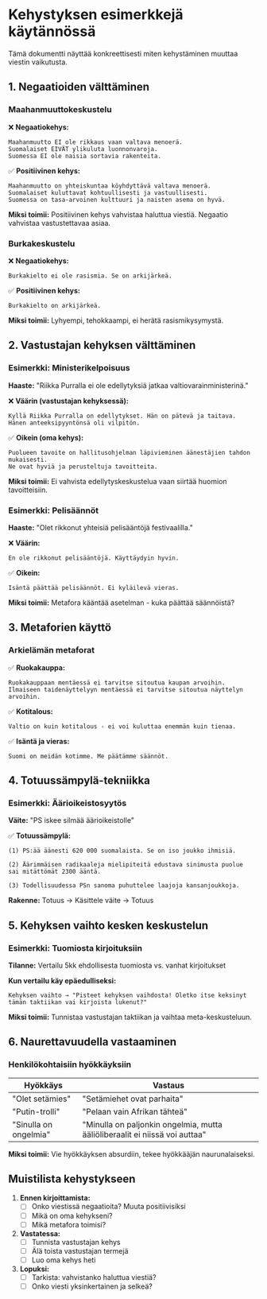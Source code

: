 # Kehystyksen esimerkkejä käytännössä

Tämä dokumentti näyttää konkreettisesti miten kehystäminen muuttaa viestin vaikutusta.

## 1. Negaatioiden välttäminen

### Maahanmuuttokeskustelu

❌ **Negaatiokehys:**
```
Maahanmuutto EI ole rikkaus vaan valtava menoerä.
Suomalaiset EIVÄT ylikuluta luonnonvaroja.
Suomessa EI ole naisia sortavia rakenteita.
```

✅ **Positiivinen kehys:**
```
Maahanmuutto on yhteiskuntaa köyhdyttävä valtava menoerä.
Suomalaiset kuluttavat kohtuullisesti ja vastuullisesti.
Suomessa on tasa-arvoinen kulttuuri ja naisten asema on hyvä.
```

**Miksi toimii:** Positiivinen kehys vahvistaa haluttua viestiä. Negaatio vahvistaa vastustettavaa asiaa.

### Burkakeskustelu

❌ **Negaatiokehys:**
```
Burkakielto ei ole rasismia. Se on arkijärkeä.
```

✅ **Positiivinen kehys:**
```
Burkakielto on arkijärkeä.
```

**Miksi toimii:** Lyhyempi, tehokkaampi, ei herätä rasismikysymystä.

## 2. Vastustajan kehyksen välttäminen

### Esimerkki: Ministerikelpoisuus

**Haaste:** "Riikka Purralla ei ole edellytyksiä jatkaa valtiovarainministerinä."

❌ **Väärin (vastustajan kehyksessä):**
```
Kyllä Riikka Purralla on edellytykset. Hän on pätevä ja taitava.
Hänen anteeksipyyntönsä oli vilpitön.
```

✅ **Oikein (oma kehys):**
```
Puolueen tavoite on hallitusohjelman läpivieminen äänestäjien tahdon mukaisesti. 
Ne ovat hyviä ja perusteltuja tavoitteita.
```

**Miksi toimii:** Ei vahvista edellytyskeskustelua vaan siirtää huomion tavoitteisiin.

### Esimerkki: Pelisäännöt

**Haaste:** "Olet rikkonut yhteisiä pelisääntöjä festivaalilla."

❌ **Väärin:**
```
En ole rikkonut pelisääntöjä. Käyttäydyin hyvin.
```

✅ **Oikein:**
```
Isäntä päättää pelisäännöt. Ei kyläilevä vieras.
```

**Miksi toimii:** Metafora kääntää asetelman - kuka päättää säännöistä?

## 3. Metaforien käyttö

### Arkielämän metaforat

✅ **Ruokakauppa:**
```
Ruokakauppaan mentäessä ei tarvitse sitoutua kaupan arvoihin.
Ilmaiseen taidenäyttelyyn mentäessä ei tarvitse sitoutua näyttelyn arvoihin.
```

✅ **Kotitalous:**
```
Valtio on kuin kotitalous - ei voi kuluttaa enemmän kuin tienaa.
```

✅ **Isäntä ja vieras:**
```
Suomi on meidän kotimme. Me päätämme säännöt.
```

## 4. Totuussämpylä-tekniikka

### Esimerkki: Äärioikeistosyytös

**Väite:** "PS iskee silmää äärioikeistolle"

✅ **Totuussämpylä:**
```
(1) PS:ää äänesti 620 000 suomalaista. Se on iso joukko ihmisiä.

(2) Äärimmäisen radikaaleja mielipiteitä edustava sinimusta puolue 
sai mitättömät 2300 ääntä.

(3) Todellisuudessa PSn sanoma puhuttelee laajoja kansanjoukkoja.
```

**Rakenne:** Totuus → Käsittele väite → Totuus

## 5. Kehyksen vaihto kesken keskustelun

### Esimerkki: Tuomiosta kirjoituksiin

**Tilanne:** Vertailu 5kk ehdollisesta tuomiosta vs. vanhat kirjoitukset

**Kun vertailu käy epäedulliseksi:**
```
Kehyksen vaihto → "Pisteet kehyksen vaihdosta! Oletko itse keksinyt 
tämän taktiikan vai kirjoista lukenut?"
```

**Miksi toimii:** Tunnistaa vastustajan taktiikan ja vaihtaa meta-keskusteluun.

## 6. Naurettavuudella vastaaminen

### Henkilökohtaisiin hyökkäyksiin

| Hyökkäys | Vastaus |
|----------|---------|
| "Olet setämies" | "Setämiehet ovat parhaita" |
| "Putin-trolli" | "Pelaan vain Afrikan tähteä" |
| "Sinulla on ongelmia" | "Minulla on paljonkin ongelmia, mutta ääliöliberaalit ei niissä voi auttaa" |

**Miksi toimii:** Vie hyökkäyksen absurdiin, tekee hyökkääjän naurunalaiseksi.

## Muistilista kehystykseen

1. **Ennen kirjoittamista:**
   - [ ] Onko viestissä negaatioita? Muuta positiivisiksi
   - [ ] Mikä on oma kehykseni?
   - [ ] Mikä metafora toimisi?

2. **Vastatessa:**
   - [ ] Tunnista vastustajan kehys
   - [ ] Älä toista vastustajan termejä
   - [ ] Luo oma kehys heti

3. **Lopuksi:**
   - [ ] Tarkista: vahvistanko haluttua viestiä?
   - [ ] Onko viesti yksinkertainen ja selkeä?